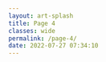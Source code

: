 ```yaml
---
layout: art-splash
title: Page 4
classes: wide
permalink: /page-4/
date: 2022-07-27 07:34:10
---
```

